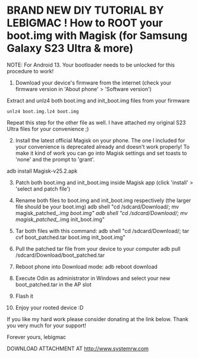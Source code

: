 
<b>BRAND NEW DIY TUTORIAL BY LEBIGMAC ! How to ROOT your boot.img with Magisk (for Samsung Galaxy S23 Ultra & more)</b>
================================================================================================================


NOTE: For Android 13. Your bootloader needs to be unlocked for this procedure to work!


1) Download your device's firmware from the internet (check your firmware version in 'About phone' > 'Software version')

Extract and unlz4 both boot.img and init_boot.img files from your firmware

<code>unlz4 boot.img.lz4 boot.img</code>

Repeat this step for the other file as well. I have attached my original S23 Ultra files for your convenience ;)


2) Install the latest official Magisk on your phone. The one I included for your convenience is deprecated already and doesn't work properly! To make it kind of work you can go into Magisk settings and set toasts to 'none' and the prompt to 'grant'.

  adb install Magisk-v25.2.apk


3) Patch both boot.img and init_boot.img inside Magisk app (click 'install' > 'select and patch file')


4) Rename both files to boot.img and init_boot.img respectively (the larger file should be your boot.img)
  adb shell "cd /sdcard/Download/; mv magisk_patched_*.img boot.img"
  adb shell "cd /sdcard/Download/; mv magisk_patched_*.img init_boot.img"


5) Tar both files with this command:
  adb shell "cd /sdcard/Download/; tar cvf boot_patched.tar boot.img init_boot.img"


6) Pull the patched tar file from your device to your computer
  adb pull /sdcard/Download/boot_patched.tar


7) Reboot phone into Download mode:
  adb reboot download


8) Execute Odin as administrator in Windows and select your new boot_patched.tar in the AP slot


9) Flash it


10) Enjoy your rooted device :D


If you like my hard work please consider donating at the link below.
Thank you very much for your support!


Forever yours,
lebigmac


DOWNLOAD ATTACHMENT AT
http://www.systemrw.com
